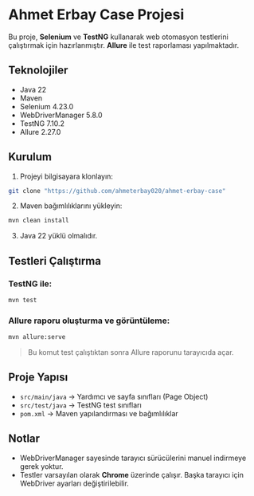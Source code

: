 # Ahmet Erbay Case Projesi

Bu proje, **Selenium** ve **TestNG** kullanarak web otomasyon testlerini çalıştırmak için hazırlanmıştır. **Allure** ile test raporlaması yapılmaktadır.

## Teknolojiler

* Java 22
* Maven
* Selenium 4.23.0
* WebDriverManager 5.8.0
* TestNG 7.10.2
* Allure 2.27.0

## Kurulum

1. Projeyi bilgisayara klonlayın:

```bash
git clone "https://github.com/ahmeterbay020/ahmet-erbay-case"
```

2. Maven bağımlılıklarını yükleyin:

```bash
mvn clean install
```

3. Java 22 yüklü olmalıdır.

## Testleri Çalıştırma

### TestNG ile:

```bash
mvn test
```

### Allure raporu oluşturma ve görüntüleme:

```bash
mvn allure:serve
```

> Bu komut test çalıştıktan sonra Allure raporunu tarayıcıda açar.

## Proje Yapısı

* `src/main/java` → Yardımcı ve sayfa sınıfları (Page Object)
* `src/test/java` → TestNG test sınıfları
* `pom.xml` → Maven yapılandırması ve bağımlılıklar

## Notlar

* WebDriverManager sayesinde tarayıcı sürücülerini manuel indirmeye gerek yoktur.
* Testler varsayılan olarak **Chrome** üzerinde çalışır. Başka tarayıcı için WebDriver ayarları değiştirilebilir.


